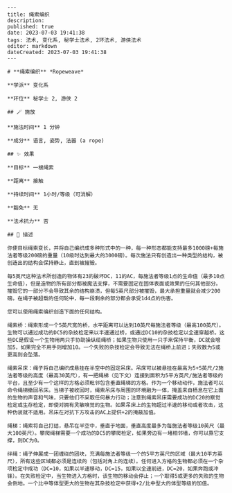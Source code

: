 
    ---
    title: 绳索编织
    description: 
    published: true
    date: 2023-07-03 19:41:38
    tags: 法术, 变化系, 秘学士法术, 2环法术, 游侠法术
    editor: markdown
    dateCreated: 2023-07-03 19:41:38
    ---

    # **绳索编织** *Ropeweave*

    **学派** 变化系 

    **环位** 秘学士 2, 游侠 2

    ## 🪄 施放

    **施法时间** 1 分钟

    **成分** 语言, 姿势, 法器 (a rope)

    ## ✨ 效果 

    **目标** 一根绳索 

    **距离** 接触  

    **持续时间** 1小时/等级（可消解） 

    **豁免** 无

    **法术抗力** 否

    ## 📖 描述

    你使目标绳索变长，并将自己编织成多种形式中的一种，每一种形态都能支持最多1000磅+每施法者等级200磅的重量（10级时达到最大的3000磅）。每次施法只有创造出一种类型的结构，被创造出的结构会保持静止，直到被摧毁。

    每5英尺这种法术所创造的物体有23的破坏DC，11的AC，每施法者等级1点的生命值（最多10点生命值），但是造物的所有部分都被魔法支撑，不需要固定在固体表面或效果的任何其他部分。摧毁它的一部分不会导致其余的结构崩溃，但每5英尺部分被摧毁，最大承担重量就会减少200磅。在绳子被超载的任何轮中，每一段剩余的部分都会承受1d4点的伤害。

    您可以使用绳索编织创造下面的任何结构。

    绳索桥：绳索形成一个5英尺宽的桥，水平距离可以达到10英尺每施法者等级（最高100英尺）。生物可以通过成功的DC5的杂技检定来以半速通过桥，或通过DC10的杂技检定以全速穿越桥。这些DC是假设一个生物用两只手协助操纵缆绳桥；如果生物只使用一只手来保持平衡，DC就会增加5，如果完全不用手则增加10。一个失败的杂技检定会导致无法在绳桥上前进；失败数为5或更高则会坠落。

    绳索吊床：绳子将自己编织成悬挂在半空中的固定吊床。吊床可以被悬挂在最高为5+5英尺/2施法者等级的高度（最高30英尺），有一把绳梯（见下文）连接到面积为5平方英尺/施法者等级的平台，且至少有一个这样的方格必须毗邻包含垂直绳梯的方格。作为一个移动动作，施法者可以命令绳梯撤回吊床。当梯子被收回时，绳索吊床与周围的环境融为一体，掩盖来自栖息在它上面的生物的声音和气味，只要他们不采取任何暴力行动；注意到绳索吊床需要成功的DC20的察觉检定或生存检定，即使对拥有灵敏嗅觉的生物。如果吊床上的生物超过半速的移动或者攻击，这种伪装就不适用。吊床在对抗下方攻击的AC上提供+2的掩蔽加值。

    绳梯：绳索将自己打结，悬吊在半空中，垂直于地面，垂直高度最多为每施法者等级10英尺（最大100英尺）。攀爬绳梯需要一个成功的DC5的攀爬检定，如果旁边有一堵相邻墙，你可以靠它支撑，则DC为0。

    绊绳：绳子伸展成一团缠绕的团块，充满每施法者等级一个的5平方英尺的区域（最大10平方英尺），所有这些区域都必须是连续的（包括对角上的连续）。任何进入方格的生物都必须在一个杂项检定中成功（DC=10，如果以半速移动，DC=15，如果以全速前进，DC=20，如果奔跑或冲锋）。在失败检定中，当生物进入方格时，该生物的移动会停止；一个取得5或更多的失败的生物会倒地。一个比中等体型更大的生物在其杂技检定中获得+2/比中型大的体型等级的加值。
    